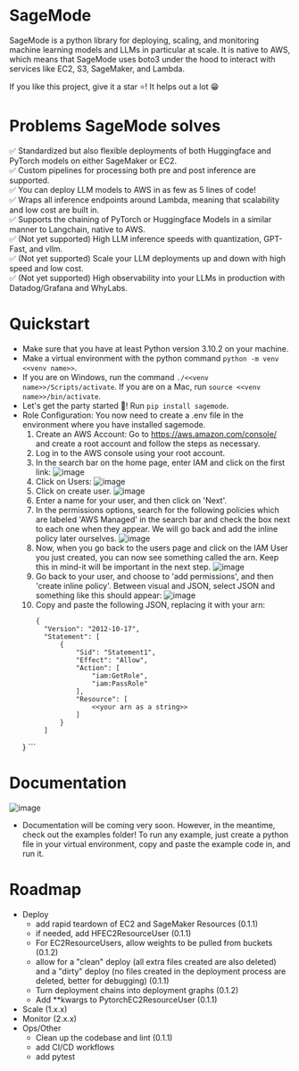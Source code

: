 # SageMode
SageMode is a python library for deploying, scaling, and monitoring machine learning models and LLMs in particular at scale. It is native to AWS, which means that SageMode uses boto3 under the hood to interact with services like EC2, S3, SageMaker, and Lambda.       

If you like this project, give it a star ⭐! It helps out a lot 😁

# Problems SageMode solves
✅ Standardized but also flexible deployments of both Huggingface and PyTorch models on either SageMaker or EC2.   
✅ Custom pipelines for processing both pre and post inference are supported.   
✅ You can deploy LLM models to AWS in as few as 5 lines of code!  
✅ Wraps all inference endpoints around Lambda, meaning that scalability and low cost are built in.  
✅ Supports the chaining of PyTorch or Huggingface Models in a similar manner to Langchain, native to AWS.  
✅ (Not yet supported) High LLM inference speeds with quantization, GPT-Fast, and vllm.   
✅ (Not yet supported) Scale your LLM deployments up and down with high speed and low cost.  
✅ (Not yet supported) High observability into your LLMs in production with Datadog/Grafana and WhyLabs.  

# Quickstart
- Make sure that you have at least Python version 3.10.2 on your machine.
- Make a virtual environment with the python command `python -m venv <<venv name>>`.
- If you are on Windows, run the command `./<<venv name>>/Scripts/activate`. If you are on a Mac, run `source <<venv name>>/bin/activate`.
- Let's get the party started 🎉! Run `pip install sagemode`.
- Role Configuration: You now need to create a .env file in the environment where you have installed sagemode.
  1. Create an AWS Account: Go to https://aws.amazon.com/console/ and create a root account and follow the steps as necessary.
  2. Log in to the AWS console using your root account.
  3. In the search bar on the home page, enter IAM and click on the first link:
     ![image](https://github.com/MDK8888/SageMode/assets/79173446/4ce9e651-6a54-494d-b4b9-09c197e59dbb)
  4. Click on Users:
     ![image](https://github.com/MDK8888/SageMode/assets/79173446/370dcca0-9b8e-4f01-8f98-c3d6f45c5778)
  5. Click on create user.
     ![image](https://github.com/MDK8888/SageMode/assets/79173446/1666a0e1-34bf-47dc-b687-60cdcdad9d22)
  6. Enter a name for your user, and then click on 'Next'.
  7. In the permissions options, search for the following policies which are labeled 'AWS Managed' in the search bar and check the box next to each one when they appear. We will go back and add the inline policy later ourselves.
     ![image](https://github.com/MDK8888/SageMode/assets/79173446/d724743c-324e-4354-9c12-92ea25217c10)
  8. Now, when you go back to the users page and click on the IAM User you just created, you can now see something called the arn. Keep this in mind-it will be important in the next step.
     ![image](https://github.com/MDK8888/SageMode/assets/79173446/de4a65af-d4f8-4f0e-8198-7df86118a940)
  10. Go back to your user, and choose to 'add permissions', and then 'create inline policy'. Between visual and JSON, select JSON and something like this should appear:
      ![image](https://github.com/MDK8888/SageMode/assets/79173446/3053ef66-0c47-4492-aeb3-89eee4916451)
  11. Copy and paste the following JSON, replacing it with your arn:
      ```
      {
     	"Version": "2012-10-17",
     	"Statement": [
     		{
     			"Sid": "Statement1",
     			"Effect": "Allow",
     			"Action": [
     				"iam:GetRole",
     				"iam:PassRole"
     			],
     			"Resource": [
     				<<your arn as a string>>
     			]
     		}
     	]
     }
      ```
 # Documentation
 ![image](https://github.com/MDK8888/SageMode/assets/79173446/b3be1ce0-8fb8-4b0a-a729-c64afb348685)
 - Documentation will be coming very soon. However, in the meantime, check out the examples folder! To run any example, just create a python file in your virtual environment, copy and paste the example code in, and run it.

 # Roadmap
 - Deploy
   - add rapid teardown of EC2 and SageMaker Resources (0.1.1)
   - if needed, add HFEC2ResourceUser (0.1.1)
   - For EC2ResourceUsers, allow weights to be pulled from buckets (0.1.2)
   - allow for a "clean" deploy (all extra files created are also deleted) and a "dirty" deploy (no files created in the deployment process are deleted, better for debugging) (0.1.1)
   - Turn deployment chains into deployment graphs (0.1.2)
   - Add **kwargs to PytorchEC2ResourceUser (0.1.1)
 - Scale (1.x.x)
 - Monitor (2.x.x)
 - Ops/Other
   - Clean up the codebase and lint (0.1.1)
   - add CI/CD workflows
   - add pytest



 
